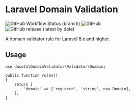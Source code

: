 # Laravel Domain Validation

![GitHub Workflow Status (branch)](https://img.shields.io/github/actions/workflow/status/dacoto/laravel-domain-validation/run-tests.yml)
![GitHub](https://img.shields.io/github/license/dacoto/laravel-domain-validation)
![GitHub release (latest by date)](https://img.shields.io/github/v/release/dacoto/laravel-domain-validation)

A domain validator rule for Laravel 8.x and higher.

## Usage

```
use dacoto\DomainValidator\Validator\Domain;

public function rules()
{
    return [
        'domain' => ['required', 'string', new Domain],
    ];
}
```
